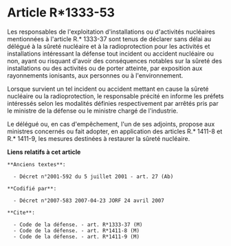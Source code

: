 # Article R*1333-53

Les responsables de l'exploitation d'installations ou d'activités nucléaires mentionnées à l'article R.* 1333-37 sont tenus
de déclarer sans délai au délégué à la sûreté nucléaire et à la radioprotection pour les activités et installations
intéressant la défense tout incident ou accident nucléaire ou non, ayant ou risquant d'avoir des conséquences notables sur la
sûreté des installations ou des activités ou de porter atteinte, par exposition aux rayonnements ionisants, aux personnes ou
à l'environnement.

Lorsque survient un tel incident ou accident mettant en cause la sûreté nucléaire ou la radioprotection, le responsable
précité en informe les préfets intéressés selon les modalités définies respectivement par arrêtés pris par le ministre de la
défense ou le ministre chargé de l'industrie.

Le délégué ou, en cas d'empêchement, l'un de ses adjoints, propose aux ministres concernés ou fait adopter, en application
des articles R.* 1411-8 et R.* 1411-9, les mesures destinées à restaurer la sûreté nucléaire.

**Liens relatifs à cet article**

	**Anciens textes**:

	  - Décret n°2001-592 du 5 juillet 2001 - art. 27 (Ab)

	**Codifié par**:

	  - Décret n°2007-583 2007-04-23 JORF 24 avril 2007

	**Cite**:

	  - Code de la défense. - art. R*1333-37 (M)
	  - Code de la défense. - art. R*1411-8 (M)
	  - Code de la défense. - art. R*1411-9 (M)
